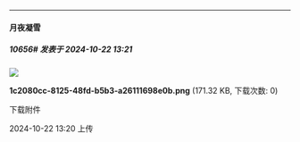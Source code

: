 ﻿
*****

####  月夜凝雪  
##### 10656#       发表于 2024-10-22 13:21

<img src="https://img.saraba1st.com/forum/202410/22/132058b1fzyppbebbeakpp.png" referrerpolicy="no-referrer">

<strong>1c2080cc-8125-48fd-b5b3-a26111698e0b.png</strong> (171.32 KB, 下载次数: 0)

下载附件

2024-10-22 13:20 上传

